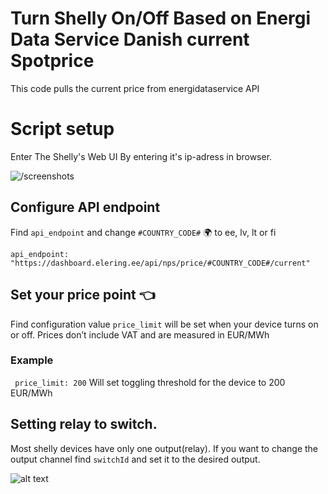  
# Turn Shelly On/Off Based on Energi Data Service Danish current Spotprice
 
This code pulls the current price from energidataservice API

# Script setup
Enter The Shelly's Web UI By entering it's ip-adress in browser.
 

![/screenshots](1.jpg)


## Configure API endpoint
Find `api_endpoint` and change `#COUNTRY_CODE#` 🌍 to ee, lv, lt or fi
```
api_endpoint: "https://dashboard.elering.ee/api/nps/price/#COUNTRY_CODE#/current"
```
 
## Set your price point  👈
Find configuration value `price_limit` will be set when your device turns on or off. Prices don’t include VAT and are measured in EUR/MWh
### Example
```  price_limit: 200 ```
Will set toggling threshold for the device to 200 EUR/MWh
 
## Setting relay to switch.
Most shelly devices have only one output(relay). If you want to change the output channel find `switchId` and set it to the desired output.
 

![alt text](https://i0.wp.com/dimmer.ee/wp-content/uploads/2022/09/09-trim.jpg?resize=223%2C40&ssl=1)
